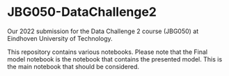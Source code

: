 # JBG050-DataChallenge2
Our 2022 submission for the Data Challenge 2 course (JBG050) at Eindhoven University of Technology.

This repository contains various notebooks.
Please note that the Final model notebook is the notebook that contains the presented model. This is the main notebook that should be considered.
